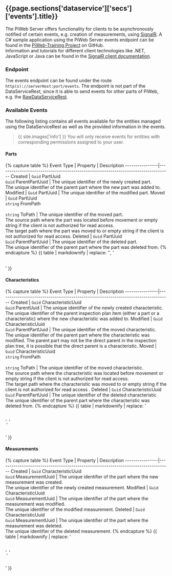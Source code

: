 <h2 id="{{page.sections['dataservice']['secs']['events'].anchor}}">{{page.sections['dataservice']['secs']['events'].title}}</h2>

The PiWeb Server offers functionality for clients to be asynchronously notified of certain events, e.g. creation of measurements, using [SignalR](https://learn.microsoft.com/en-us/aspnet/core/signalr/introduction). A C# sample application using the PiWeb Server events endpoint can be found in the [PiWeb-Training Project](https://github.com/ZEISS-PiWeb/PiWeb-Training?tab=readme-ov-file#piwebapi---events) on GitHub.<br>
Information and tutorials for different client technologies like .NET, JavaScript or Java can be found in the [SignalR client documentation](https://learn.microsoft.com/en-us/aspnet/core/signalr/client-features?view=aspnetcore-8.0).

<h3 id="{{page.sections['dataservice']['secs']['events'].anchor}}-endpoints">Endpoint</h3>

The events endpoint can be found under the route `http(s)://serverHost:port/events`. The endpoint is not part of the DataServiceRest, since it is able to send events for other parts of PiWeb, e.g. the [RawDataServiceRest](https://zeiss-piweb.github.io/PiWeb-Api/rawdataservice/v1.8/#rs-events "RawDataServiceRest events documentation").

<h3 id="{{page.sections['dataservice']['secs']['events'].anchor}}-objectstructure">Available Events</h3>

The following listing contains all events available for the entities managed using the DataServiceRest as well as the provided information in the events.

>{{ site.images['info'] }} You will only receive events for entities with corresponding permissions assigned to your user.

#### Parts

{% capture table %}
Event Type      |  Property |  Description
----------------|-----------------------------------------------------------------------------------
Created         | <nobr><code>Guid</code> PartUuid <br></nobr> <nobr><code>Guid</code> ParentPartUuid</nobr> | The unique identifier of the newly created part. <br> The unique identifier of the parent part where the new part was added to. 
Modified        | <code>Guid</code> PartUuid | The unique identifier of the modified part.
Moved           | <code>Guid</code> PartUuid <br> <code>string</code> FromPath <br><br> <code>string</code> ToPath | The unique identifier of the moved part. <br> The source path where the part was located before movement or empty string if the client is not authorized for read access. <br> The target path where the part was moved to or empty string if the client is not authorized for read access.
Deleted         | <code>Guid</code> PartUuid <br> <code>Guid</code> ParentPartUuid | The unique identifier of the deleted part. <br> The unique identifier of the parent part where the part was deleted from.
{% endcapture %}
{{ table | markdownify | replace: '<table>', '<table class="table table-inline">' }}

#### Characteristics

{% capture table %}
Event Type      |  Property  |  Description
----------------|-----------------------------------------------------------------------------------
Created         | <nobr><code>Guid</code> CharacteristicUuid</nobr> <br> <code>Guid</code> ParentUuid | The unique identifier of the newly created characteristic. <br> The unique identifier of the parent inspection plan item (either a part or a characteristic) where the new characteristic was added to.
Modified        | <code>Guid</code> CharacteristicUuid <br> <code>Guid</code> ParentPartUuid | The unique identifier of the moved characteristic. <br> The unique identifier of the parent part where the characteristic was modified. The parent part may not be the direct parent in the inspection plan tree, it is possible that the direct parent is a characteristic.
Moved           | <code>Guid</code> CharacteristicUuid <br> <code>string</code> FromPath <br><br> <code>string</code> ToPath | The unique identifier of the moved characteristic. <br> The source path where the characteristic was located before movement or empty string if the client is not authorized for read access. <br> The target path where the characteristic was moved to or empty string if the client is not authorized for read access .
Deleted         | <code>Guid</code> CharacteristicUuid <br> <code>Guid</code> ParentPartUuid | The unique identifier of the deleted characteristic <br> The unique identifier of the parent part where the characteristic was deleted from.
{% endcapture %}
{{ table | markdownify | replace: '<table>', '<table class="table table-inline">' }}

#### Measurements

{% capture table %}
Event Type      |  Property  |  Description
----------------|-----------------------------------------------------------------------------------
Created         | <code>Guid</code> CharacteristicUuid <br> <code>Guid</code> MeasurementUuid | The unique identifier of the part where the new measurement was created. <br> The unique identifier of the newly created measurement.
Modified        | <code>Guid</code> CharacteristicUuid <br> <code>Guid</code> MeasurementUuid | The unique identifier of the part where the measurement was modified. <br> The unique identifier of the modified measurement.
Deleted         | <code>Guid</code> CharacteristicUuid <br> <code>Guid</code> MeasurementUuid | The unique identifier of the part where the measurement was deleted. <br> The unique identifier of the deleted measurement.
{% endcapture %}
{{ table | markdownify | replace: '<table>', '<table class="table table-inline">' }}